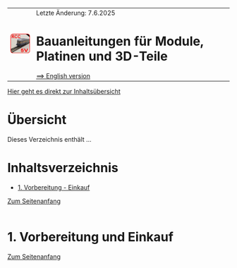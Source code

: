 <table><tr><td><img src="./images/RCC5V_Logo_96.png"></img></td><td>
Letzte &Auml;nderung: 7.6.2025 <a name="up"></a><br>   
<h1>Bauanleitungen für Module, Platinen und 3D-Teile</h1>
<a href="README.md">==> English version</a>&nbsp; &nbsp; &nbsp; 
</td></tr></table>   

[Hier geht es direkt zur Inhalts&uuml;bersicht](#x05)   

# &Uuml;bersicht
Dieses Verzeichnis enthält ...
<a name="x05"></a>   

# Inhaltsverzeichnis   
* [1. Vorbereitung - Einkauf](#x10)   

[Zum Seitenanfang](#up)   
<a name="x10"></a>   
<a name="x11"></a>   

# 1. Vorbereitung und Einkauf

[Zum Seitenanfang](#up)   